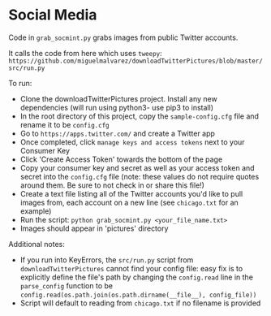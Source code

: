 Social Media
============

Code in `grab_socmint.py` grabs images from public Twitter accounts.

It calls the code from here which uses `tweepy`:
`https://github.com/miguelmalvarez/downloadTwitterPictures/blob/master/src/run.py`

To run:
 - Clone the downloadTwitterPictures project. Install any new dependencies (will run using python3- use pip3 to install)
 - In the root directory of this project, copy the `sample-config.cfg` file and rename it to be `config.cfg`
 - Go to `https://apps.twitter.com/` and create a Twitter app
 - Once completed, click `manage keys and access tokens` next to your Consumer Key
 - Click 'Create Access Token' towards the bottom of the page
 - Copy your consumer key and secret as well as your access token and secret into the `config.cfg` file (note: these values do not require quotes around them. Be sure to not check in or share this file!)
 - Create a text file listing all of the Twitter accounts you'd like to pull images from, each account on a new line (see `chicago.txt` for an example)
 - Run the script: `python grab_socmint.py <your_file_name.txt>`
 - Images should appear in 'pictures' directory

 Additional notes:
 - If you run into KeyErrors, the `src/run.py` script from `downloadTwitterPictures` cannot find your config file: easy fix is to explicitly define the file's path by changing the `config.read` line in the `parse_config` function to be `config.read(os.path.join(os.path.dirname(__file__), config_file))`
 - Script will default to reading from `chicago.txt` if no filename is provided
